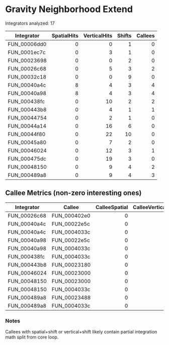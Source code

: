 # Gravity Neighborhood Extend

Integrators analyzed: 17

| Integrator | SpatialHits | VerticalHits | Shifts | Callees |
|------------|------------:|------------:|-------:|--------:|
| FUN_00006dd0 | 0 | 0 | 1 | 0 |
| FUN_0001ec7c | 0 | 3 | 1 | 0 |
| FUN_00023698 | 0 | 0 | 2 | 0 |
| FUN_00026c68 | 0 | 5 | 3 | 2 |
| FUN_00032c18 | 0 | 0 | 9 | 0 |
| FUN_00040a4c | 8 | 4 | 3 | 4 |
| FUN_00040a98 | 8 | 4 | 3 | 4 |
| FUN_000438fc | 0 | 10 | 2 | 2 |
| FUN_000443b8 | 0 | 4 | 1 | 1 |
| FUN_00044754 | 0 | 2 | 1 | 0 |
| FUN_00044a14 | 0 | 16 | 6 | 0 |
| FUN_00044f80 | 0 | 22 | 10 | 0 |
| FUN_00045a80 | 0 | 7 | 2 | 0 |
| FUN_00046024 | 0 | 12 | 3 | 1 |
| FUN_000475dc | 0 | 19 | 3 | 0 |
| FUN_00048150 | 0 | 9 | 4 | 2 |
| FUN_000489a8 | 0 | 9 | 4 | 3 |

## Callee Metrics (non-zero interesting ones)

| Integrator | Callee | CalleeSpatial | CalleeVertical | CalleeShifts |
|------------|--------|--------------:|--------------:|------------:|
| FUN_00026c68 | FUN_000402e0 | 0 | 4 | 0 |
| FUN_00040a4c | FUN_00022e5c | 0 | 6 | 3 |
| FUN_00040a4c | FUN_0004033c | 0 | 3 | 0 |
| FUN_00040a98 | FUN_00022e5c | 0 | 6 | 3 |
| FUN_00040a98 | FUN_0004033c | 0 | 3 | 0 |
| FUN_000438fc | FUN_0004033c | 0 | 3 | 0 |
| FUN_000443b8 | FUN_00023180 | 0 | 2 | 3 |
| FUN_00046024 | FUN_00023000 | 0 | 6 | 2 |
| FUN_00048150 | FUN_00023000 | 0 | 6 | 2 |
| FUN_00048150 | FUN_0004033c | 0 | 3 | 0 |
| FUN_000489a8 | FUN_00023488 | 0 | 2 | 0 |
| FUN_000489a8 | FUN_0004033c | 0 | 3 | 0 |

### Notes

Callees with spatial+shift or vertical+shift likely contain partial integration math split from core loop.
